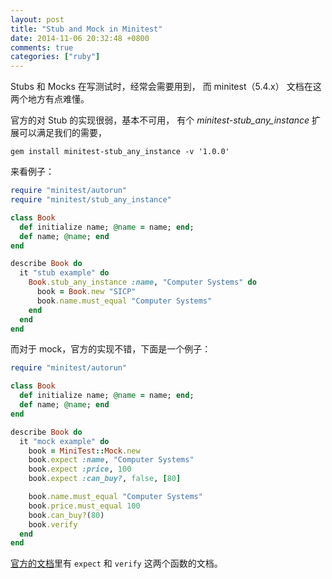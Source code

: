 ```yaml
---
layout: post
title: "Stub and Mock in Minitest"
date: 2014-11-06 20:32:48 +0800
comments: true
categories: ["ruby"]
---
```


Stubs 和 Mocks 在写测试时，经常会需要用到，
而 minitest（5.4.x） 文档在这两个地方有点难懂。

官方的对 Stub 的实现很弱，基本不可用，
有个 *minitest-stub_any_instance* 扩展可以满足我们的需要，

```
gem install minitest-stub_any_instance -v '1.0.0'
```

来看例子：

```ruby
require "minitest/autorun"
require "minitest/stub_any_instance"

class Book
  def initialize name; @name = name; end;
  def name; @name; end
end

describe Book do
  it "stub example" do
    Book.stub_any_instance :name, "Computer Systems" do
      book = Book.new "SICP"
      book.name.must_equal "Computer Systems"
    end
  end
end
```

而对于 mock，官方的实现不错，下面是一个例子：

```ruby
require "minitest/autorun"

class Book
  def initialize name; @name = name; end;
  def name; @name; end
end

describe Book do
  it "mock example" do
    book = MiniTest::Mock.new
    book.expect :name, "Computer Systems"
    book.expect :price, 100
    book.expect :can_buy?, false, [80]

    book.name.must_equal "Computer Systems"
    book.price.must_equal 100
    book.can_buy?(80)
    book.verify
  end
end
```

[官方的文档](http://docs.seattlerb.org/minitest/Minitest/Mock.html#method-i-expect)里有 `expect` 和 `verify` 这两个函数的文档。
